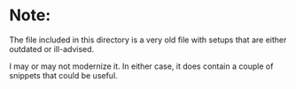 # Note:

The file included in this directory is a very old file with setups that are either outdated or ill-advised.

I may or may not modernize it. In either case, it does contain a couple of snippets that could be useful.

